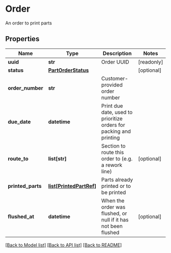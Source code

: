 # Order

An order to print parts
## Properties
Name | Type | Description | Notes
------------ | ------------- | ------------- | -------------
**uuid** | **str** | Order UUID | [readonly] 
**status** | [**PartOrderStatus**](PartOrderStatus.md) |  | [optional] 
**order_number** | **str** | Customer-provided order number | 
**due_date** | **datetime** | Print due date, used to prioritize orders for packing and printing | 
**route_to** | **list[str]** | Section to route this order to (e.g. a rework line) | [optional] 
**printed_parts** | [**list[PrintedPartRef]**](PrintedPartRef.md) | Parts already printed or to be printed | 
**flushed_at** | **datetime** | When the order was flushed, or null if it has not been flushed | [optional] 

[[Back to Model list]](../README.md#documentation-for-models) [[Back to API list]](../README.md#documentation-for-api-endpoints) [[Back to README]](../README.md)


